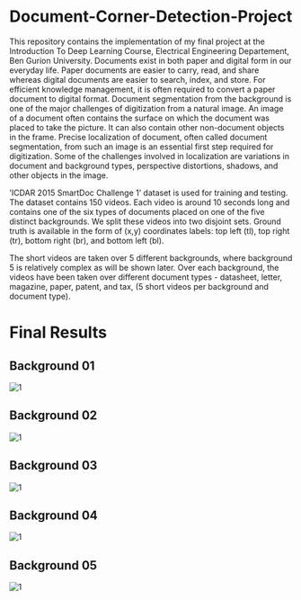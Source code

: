# Document-Corner-Detection-Project

This repository contains the implementation of my final project at the Introduction To Deep Learning Course, Electrical Engineering Departement, Ben Gurion University. 
Documents exist in both paper and digital form in our everyday life. Paper documents are easier to carry, read, and share whereas digital documents are easier to search, index, and store. For efficient knowledge management, it is often required to convert a paper document to digital format.   Document segmentation from the background is one of the major challenges of digitization from a natural image. An image of a document often contains the surface on which the document was placed to take the picture. It can also contain other non-document objects in the frame. Precise localization of document, often called document segmentation, from such an image is an essential first step required for digitization. Some of the challenges involved in localization are variations in document and background types, perspective distortions, shadows, and other objects in the image.

’ICDAR 2015 SmartDoc Challenge 1’ dataset is used for training and testing. The dataset contains 150 videos. Each video is around 10 seconds long and contains one of the six types of documents placed on one of the five distinct backgrounds. We split these videos into two disjoint sets.
Ground truth is available in the form of (x,y) coordinates labels:
top left (tl), top right (tr), bottom right (br), and bottom left (bl).

The short videos are taken over 5 different backgrounds, where background 5 is relatively complex as will be shown later.
Over each background, the videos have been taken over different document types - datasheet, letter, magazine, paper, patent, and tax, (5 short videos per background and document type).

# Final Results
## Background 01
![1](https://user-images.githubusercontent.com/49431639/156576701-881a5c99-8cee-4076-868a-b6c754bb1002.jpg)
## Background 02
![1](https://user-images.githubusercontent.com/49431639/156576860-c4d643a1-74b2-4911-ab91-83f48a0c83d8.jpg)
## Background 03
![1](https://user-images.githubusercontent.com/49431639/156576930-ef44c060-13c1-4f63-bf3b-2f32124bbc2c.jpg)
## Background 04
![1](https://user-images.githubusercontent.com/49431639/156576982-058884f5-e05c-4130-8b01-d803b67a6c36.jpg)
## Background 05
![1](https://user-images.githubusercontent.com/49431639/156576999-bf7bbb8c-23cc-4c0e-a59a-a4f748b6b9eb.jpg)



